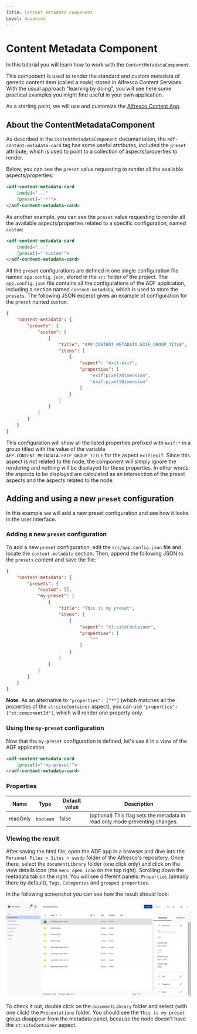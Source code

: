 ```yaml
---
Title: Content metadata component
Level: Advanced
---
```


# Content Metadata Component

In this tutorial you will learn how to work with the `ContentMetadataComponent`.

This component is used to render the standard and custom metadata of generic content item (called a _node_) stored in Alfresco Content Services.
With the usual approach "learning by doing", you will see here some practical examples you might find useful in your own application. 

As a starting point, we will use and customize the [Alfresco Content App](https://github.com/Alfresco/alfresco-content-app).

## About the ContentMetadataComponent

As described in the `ContentMetadataComponent` documentation, the `adf-content-metadata-card` tag has some useful attributes, included the `preset` attribute, which is used to point to a collection of aspects/properties to render.

Below, you can see the `preset` value requesting to render all the available aspects/properties:

```html
<adf-content-metadata-card
    [node]="..."
    [preset]="'*'">
</adf-content-metadata-card>
```

As another example, you can see the `preset` value requesting to render all the available aspects/properties related to a specific configuration, named `custom`:

```html
<adf-content-metadata-card
    [node]="..."
    [preset]="'custom'">
</adf-content-metadata-card>
```

All the `preset` configurations are defined in one single configuration file named `app.config.json`, stored in the `src` folder of the project. The `app.config.json` file contains all the configurations of the ADF application, including a section named `content-metadata`, which is used to store the `presets`. The following JSON excerpt gives an example of configuration for the `preset` named `custom`:

```json
{
    "content-metadata": {
        "presets": {
            "custom": [
                {
                    "title": "APP.CONTENT_METADATA.EXIF_GROUP_TITLE",
                    "items": [
                        {
                            "aspect": "exif:exif",
                            "properties": [
                                "exif:pixelXDimension",
                                "exif:pixelYDimension"
                            ]
                        }
                    ]
                }
            ]
        }
    }
}
```

This configuration will show all the listed properties prefixed with `exif:*` in a group titled with the value of the variable `APP.CONTENT_METADATA.EXIF_GROUP_TITLE` for the aspect `exif:exif`.
Since this aspect is not related to the node, the component will simply ignore the rendering and nothing will be displayed for these properties.
In other words: the aspects to be displayed are calculated as an intersection of the preset aspects and the aspects related to the node.

## Adding and using a new `preset` configuration

In this example we will add a new preset configuration and see how it looks in the user interface.

### Adding a new `preset` configuration

To add a new `preset` configuration, edit the `src/app.config.json` file and locate the `content-metadata` section.
Then, append the following JSON to the `presets` content and save the file:

```json
{
    "content-metadata": {
        "presets": {
            "custom": [],
            "my-preset": [
                {
                    "title": "This is my preset",
                    "items": [
                        {
                            "aspect": "st:siteContainer",
                            "properties": [
                                "*"
                            ]
                        }
                    ]
                }
            ]
        }
    }
}
```

**Note:** As an alternative to `"properties": ["*"]` (which matches all the properties of the `st:siteContainer` aspect), you can use `"properties": ["st:componentId"]`, which will render one property only.

### Using the `my-preset` configuration

Now that the `my-preset` configuration is defined, let's use it in a view of the ADF application

```html
<adf-content-metadata-card
    [preset]="'my-preset'">
</adf-content-metadata-card>
```

### Properties

| Name     | Type      | Default value | Description                                                                  |
|----------|-----------|---------------|------------------------------------------------------------------------------|
| readOnly | `boolean` | false         | (optional) This flag sets the metadata in read only mode preventing changes. |

### Viewing the result

After saving the html file, open the ADF app in a browser and dive into the `Personal Files > Sites > swsdp` folder of the Alfresco's repository. Once there, select the `documentLibrary` folder (one click only) and click on the view details icon (the `menu_open icon` on the top right). Scrolling down the metadata tab on the right. You will see different panels: `Properties` (already there by default), `Tags`, `Categories` and `grouped properties`.

In the following screenshot you can see how the result should look:

![UI_Property_Panel](../docassets/images/UI_property_panel.png)

To check it out, double click on the `documentLibrary` folder and select (with one click) the `Presentations` folder. You should see the `This is my preset` group disappear from the metadata panel, because the node doesn't have the `st:siteContainer` aspect.
